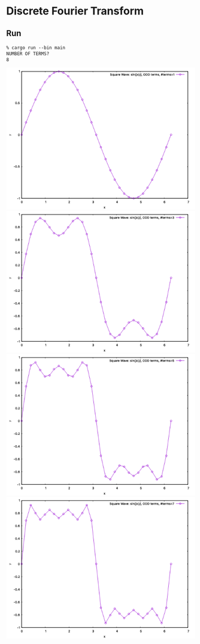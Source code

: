 Discrete Fourier Transform
==========================

Run
---

```
% cargo run --bin main
NUMBER OF TERMS?
8
```

![PNG](https://raw.githubusercontent.com/jesper-olsen/zonst/main/Assets/DFT_T1.png)
![PNG](https://raw.githubusercontent.com/jesper-olsen/zonst/main/Assets/DFT_T3.png)
![PNG](https://raw.githubusercontent.com/jesper-olsen/zonst/main/Assets/DFT_T5.png)
![PNG](https://raw.githubusercontent.com/jesper-olsen/zonst/main/Assets/DFT_T7.png)

